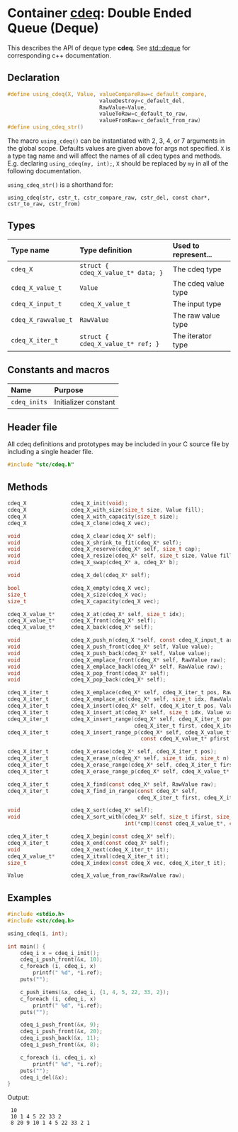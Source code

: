 # Container [cdeq](../stc/cdeq.h): Double Ended Queue (Deque)

This describes the API of deque type **cdeq**.
See [std::deque](https://en.cppreference.com/w/cpp/container/deque) for corresponding c++ documentation.

## Declaration

```c
#define using_cdeq(X, Value, valueCompareRaw=c_default_compare,
                             valueDestroy=c_default_del,
                             RawValue=Value,
                             valueToRaw=c_default_to_raw,
                             valueFromRaw=c_default_from_raw)
#define using_cdeq_str()
```
The macro `using_cdeq()` can be instantiated with 2, 3, 4, or 7 arguments in the global scope.
Defaults values are given above for args not specified. `X` is a type tag name and
will affect the names of all cdeq types and methods. E.g. declaring `using_cdeq(my, int);`, `X` should
be replaced by `my` in all of the following documentation.

`using_cdeq_str()` is a shorthand for:
```
using_cdeq(str, cstr_t, cstr_compare_raw, cstr_del, const char*, cstr_to_raw, cstr_from)
```

## Types

| Type name            | Type definition                     | Used to represent...   |
|:---------------------|:------------------------------------|:-----------------------|
| `cdeq_X`             | `struct { cdeq_X_value_t* data; }`  | The cdeq type          |
| `cdeq_X_value_t`     | `Value`                             | The cdeq value type    |
| `cdeq_X_input_t`     | `cdeq_X_value_t`                    | The input type         |
| `cdeq_X_rawvalue_t`  | `RawValue`                          | The raw value type     |
| `cdeq_X_iter_t`      | `struct { cdeq_X_value_t* ref; }`   | The iterator type      |

## Constants and macros

| Name                       | Purpose              |
|:---------------------------|:---------------------|
|  `cdeq_inits`              | Initializer constant |

## Header file

All cdeq definitions and prototypes may be included in your C source file by including a single header file.

```c
#include "stc/cdeq.h"
```
## Methods

```c
cdeq_X              cdeq_X_init(void);
cdeq_X              cdeq_X_with_size(size_t size, Value fill);
cdeq_X              cdeq_X_with_capacity(size_t size);
cdeq_X              cdeq_X_clone(cdeq_X vec);

void                cdeq_X_clear(cdeq_X* self);
void                cdeq_X_shrink_to_fit(cdeq_X* self);
void                cdeq_X_reserve(cdeq_X* self, size_t cap);
void                cdeq_X_resize(cdeq_X* self, size_t size, Value fill);
void                cdeq_X_swap(cdeq_X* a, cdeq_X* b);

void                cdeq_X_del(cdeq_X* self);

bool                cdeq_X_empty(cdeq_X vec);
size_t              cdeq_X_size(cdeq_X vec);
size_t              cdeq_X_capacity(cdeq_X vec);

cdeq_X_value_t*     cdeq_X_at(cdeq_X* self, size_t idx);
cdeq_X_value_t*     cdeq_X_front(cdeq_X* self);
cdeq_X_value_t*     cdeq_X_back(cdeq_X* self);

void                cdeq_X_push_n(cdeq_X *self, const cdeq_X_input_t arr[], size_t size);
void                cdeq_X_push_front(cdeq_X* self, Value value);
void                cdeq_X_push_back(cdeq_X* self, Value value);
void                cdeq_X_emplace_front(cdeq_X* self, RawValue raw);
void                cdeq_X_emplace_back(cdeq_X* self, RawValue raw);
void                cdeq_X_pop_front(cdeq_X* self);
void                cdeq_X_pop_back(cdeq_X* self);

cdeq_X_iter_t       cdeq_X_emplace(cdeq_X* self, cdeq_X_iter_t pos, RawValue raw);
cdeq_X_iter_t       cdeq_X_emplace_at(cdeq_X* self, size_t idx, RawValue raw);
cdeq_X_iter_t       cdeq_X_insert(cdeq_X* self, cdeq_X_iter_t pos, Value value);
cdeq_X_iter_t       cdeq_X_insert_at(cdeq_X* self, size_t idx, Value value);
cdeq_X_iter_t       cdeq_X_insert_range(cdeq_X* self, cdeq_X_iter_t pos,
                                        cdeq_X_iter_t first, cdeq_X_iter_t finish);
cdeq_X_iter_t       cdeq_X_insert_range_p(cdeq_X* self, cdeq_X_value_t* pos,
                                          const cdeq_X_value_t* pfirst, const cdeq_X_value_t* pfinish);

cdeq_X_iter_t       cdeq_X_erase(cdeq_X* self, cdeq_X_iter_t pos);
cdeq_X_iter_t       cdeq_X_erase_n(cdeq_X* self, size_t idx, size_t n);
cdeq_X_iter_t       cdeq_X_erase_range(cdeq_X* self, cdeq_X_iter_t first, cdeq_X_iter_t finish);
cdeq_X_iter_t       cdeq_X_erase_range_p(cdeq_X* self, cdeq_X_value_t* pfirst, cdeq_X_value_t* pfinish);

cdeq_X_iter_t       cdeq_X_find(const cdeq_X* self, RawValue raw);
cdeq_X_iter_t       cdeq_X_find_in_range(const cdeq_X* self,
                                         cdeq_X_iter_t first, cdeq_X_iter_t finish, RawValue raw);

void                cdeq_X_sort(cdeq_X* self);
void                cdeq_X_sort_with(cdeq_X* self, size_t ifirst, size_t ifinish,
                                     int(*cmp)(const cdeq_X_value_t*, const cdeq_X_value_t*));

cdeq_X_iter_t       cdeq_X_begin(const cdeq_X* self);
cdeq_X_iter_t       cdeq_X_end(const cdeq_X* self);
void                cdeq_X_next(cdeq_X_iter_t* it);
cdeq_X_value_t*     cdeq_X_itval(cdeq_X_iter_t it);
size_t              cdeq_X_index(const cdeq_X vec, cdeq_X_iter_t it);

Value               cdeq_X_value_from_raw(RawValue raw);
```

## Examples
```c
#include <stdio.h>
#include <stc/cdeq.h>

using_cdeq(i, int);

int main() {
    cdeq_i x = cdeq_i_init();
    cdeq_i_push_front(&x, 10);
    c_foreach (i, cdeq_i, x)
        printf(" %d", *i.ref);
    puts("");

    c_push_items(&x, cdeq_i, {1, 4, 5, 22, 33, 2});
    c_foreach (i, cdeq_i, x)
        printf(" %d", *i.ref);
    puts("");

    cdeq_i_push_front(&x, 9);
    cdeq_i_push_front(&x, 20);
    cdeq_i_push_back(&x, 11);
    cdeq_i_push_front(&x, 8);

    c_foreach (i, cdeq_i, x)
        printf(" %d", *i.ref);
    puts("");
    cdeq_i_del(&x);
}
```
Output:
```
 10
 10 1 4 5 22 33 2
 8 20 9 10 1 4 5 22 33 2 1
```
